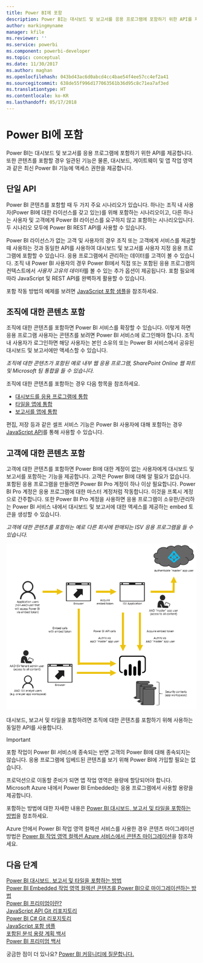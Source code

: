 ```yaml
---
title: Power BI에 포함
description: Power BI는 대시보드 및 보고서를 응용 프로그램에 포함하기 위한 API를 제공합니다.
author: markingmyname
manager: kfile
ms.reviewer: ''
ms.service: powerbi
ms.component: powerbi-developer
ms.topic: conceptual
ms.date: 11/30/2017
ms.author: maghan
ms.openlocfilehash: 043bd43ac6d0abcd4cc4bae54f4ee57cc4ef2a41
ms.sourcegitcommit: 638de55f996d177063561b36d95c8c71ea7af3ed
ms.translationtype: HT
ms.contentlocale: ko-KR
ms.lasthandoff: 05/17/2018
---
```

# <a name="embedding-with-power-bi"></a>Power BI에 포함
Power BI는 대시보드 및 보고서를 응용 프로그램에 포함하기 위한 API를 제공합니다. 또한 콘텐츠를 포함할 경우 일관된 기능은 물론, 대시보드, 게이트웨이 및 앱 작업 영역과 같은 최신 Power BI 기능에 액세스 권한을 제공합니다.

## <a name="a-single-api"></a>단일 API
Power BI 콘텐츠를 포함할 때 두 가지 주요 시나리오가 있습니다.  하나는 조직 내 사용자(Power BI에 대한 라이선스를 갖고 있는)를 위해 포함하는 시나리오이고, 다른 하나는 사용자 및 고객에게 Power BI 라이선스를 요구하지 않고 포함하는 시나리오입니다. 두 시나리오 모두에 Power BI REST API를 사용할 수 있습니다. 

Power BI 라이선스가 없는 고객 및 사용자의 경우 조직 또는 고객에게 서비스를 제공할 때 사용하는 것과 동일한 API를 사용하여 대시보드 및 보고서를 사용자 지정 응용 프로그램에 포함할 수 있습니다. 응용 프로그램에서 관리하는 데이터를 고객이 볼 수 있습니다. 조직 내 Power BI 사용자의 경우 Power BI에서 직접 또는 포함된 응용 프로그램의 컨텍스트에서 *사용자 고유의 데이터*를 볼 수 있는 추가 옵션이 제공됩니다. 포함 필요에 따라 JavaScript 및 REST API를 완벽하게 활용할 수 있습니다.

포함 작동 방법의 예제를 보려면 [JavaScript 포함 샘플](https://microsoft.github.io/PowerBI-JavaScript/demo/)을 참조하세요.

## <a name="embedding-for-your-organization"></a>조직에 대한 콘텐츠 포함
조직에 대한 콘텐츠를 포함하면 Power BI 서비스를 확장할 수 있습니다. 이렇게 하면 응용 프로그램 사용자는 콘텐츠를 보려면 Power BI 서비스에 로그인해야 합니다. 조직 내 사용자가 로그인하면 해당 사용자는 본인 소유의 또는 Power BI 서비스에서 공유된 대시보드 및 보고서에만 액세스할 수 있습니다. 

*조직에 대한 콘텐츠가 포함된 예로 내부 웹 응용 프로그램, SharePoint Online 웹 파트 및 Microsoft 팀 통합을 들 수 있습니다.*

조직에 대한 콘텐츠를 포함하는 경우 다음 항목을 참조하세요.

* [대시보드를 응용 프로그램에 통합](integrate-dashboard.md)
* [타일을 앱에 통합](integrate-tile.md)
* [보고서를 앱에 통합](integrate-report.md)

편집, 저장 등과 같은 셀프 서비스 기능은 Power BI 사용자에 대해 포함하는 경우 [JavaScript API](https://github.com/Microsoft/PowerBI-JavaScript)를 통해 사용할 수 있습니다.

## <a name="embedding-for-your-customers"></a>고객에 대한 콘텐츠 포함
고객에 대한 콘텐츠를 포함하면 Power BI에 대한 계정이 없는 사용자에게 대시보드 및 보고서를 포함하는 기능을 제공합니다. 고객은 Power BI에 대해 알 필요가 없습니다. 포함된 응용 프로그램을 만들려면 Power BI Pro 계정이 하나 이상 필요합니다. Power BI Pro 계정은 응용 프로그램에 대한 마스터 계정처럼 작동합니다. 이것을 프록시 계정으로 간주합니다. 또한 Power BI Pro 계정을 사용하면 응용 프로그램이 소유한/관리하는 Power BI 서비스 내에서 대시보드 및 보고서에 대한 액세스를 제공하는 embed 토큰을 생성할 수 있습니다. 

*고객에 대한 콘텐츠를 포함하는 예로 다른 회사에 판매되는 ISV 응용 프로그램을 들 수 있습니다.*

![고객에 대한 콘텐츠를 포함하는 워크플로 포함](media/embedding/powerbi-embed-flow.png)

대시보드, 보고서 및 타일을 포함하려면 조직에 대한 콘텐츠를 포함하기 위해 사용하는 동일한 API를 사용합니다.

> [!IMPORTANT]
> 포함 작업이 Power BI 서비스에 종속되는 반면 고객의 Power BI에 대해 종속되지는 않습니다. 응용 프로그램에 임베드된 콘텐츠를 보기 위해 Power BI에 가입할 필요는 없습니다.
> 
> 

프로덕션으로 이동할 준비가 되면 앱 작업 영역은 용량에 할당되어야 합니다. Microsoft Azure 내에서 Power BI Embedded는 응용 프로그램에서 사용할 용량을 제공합니다.

포함하는 방법에 대한 자세한 내용은 [Power BI 대시보드, 보고서 및 타일을 포함하는 방법](embedding-content.md)을 참조하세요.

Azure 안에서 Power BI 작업 영역 컬렉션 서비스를 사용한 경우 콘텐츠 마이그레이션 방법은 [Power BI 작업 영역 컬렉션 Azure 서비스에서 콘텐츠 마이그레이션](migrate-from-powerbi-embedded.md)을 참조하세요.

## <a name="next-steps"></a>다음 단계
[Power BI 대시보드, 보고서 및 타일을 포함하는 방법](embedding-content.md)  
[Power BI Embedded 작업 영역 컬렉션 콘텐츠를 Power BI으로 마이그레이션하는 방법](migrate-from-powerbi-embedded.md)  
[Power BI 프리미엄이란?](../service-premium.md)  
[JavaScript API Git 리포지토리](https://github.com/Microsoft/PowerBI-JavaScript)  
[Power BI C# Git 리포지토리](https://github.com/Microsoft/PowerBI-CSharp)  
[JavaScript 포함 샘플](https://microsoft.github.io/PowerBI-JavaScript/demo/)  
[포함된 분석 용량 계획 백서](https://aka.ms/pbiewhitepaper)  
[Power BI 프리미엄 백서](https://aka.ms/pbipremiumwhitepaper)  

궁금한 점이 더 있나요? [Power BI 커뮤니티에 질문합니다.](http://community.powerbi.com/)

